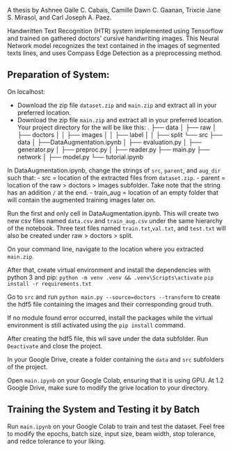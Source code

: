 A thesis by Ashnee Gaile C. Cabais, Camille Dawn C. Gaanan, Trixcie Jane S. Mirasol, and Carl Joseph A. Paez.

Handwritten Text Recognition (HTR) system implemented using Tensorflow and trained on gathered doctors' cursive handwriting images. This Neural Network model recognizes the text contained in the images of segmented texts lines, and uses Compass Edge Detection as a preprocessing method.

## Preparation of System:
On localhost:
- Download the zip file `dataset.zip` and `main.zip` and extract all in your preferred location. 
- Download the zip file `main.zip` and extract all in your preferred location. Your project directory for the will be like this:
.
├── data
│
├── raw
│   ├── doctors
│   │   ├── images
│   │   ├── label
│   │   ├── split
└── src
    ├── data
    │   ├──DataAugmentation.ipynb
    │   ├── evaluation.py
    │   ├── generator.py
    │   ├── preproc.py
    │   ├── reader.py
    ├── main.py
    ├── network
    │   ├── model.py
    └── tutorial.ipynb

In DataAugmentation.ipynb, change the strings of `src`, `parent`, and `aug_dir` such that:
    - src = location of the extracted files from `dataset.zip`.
    - parent = location of the raw > doctors > images subfolder. Take note that the string has an addition `/` at the end.
    - train_aug = location of an empty folder that will contain the augmented training images later on.

Run the first and only cell in DataAugmentation.ipynb. This will create two new csv files named `data.csv` and `train_aug.csv` under the  same hierarchy of the notebook. Three text files named `train.txt`,`val.txt`, and `test.txt` will also be created under raw > doctors > split.

On your command line, navigate to the location where you extracted `main.zip`. 

After that, create virtual environment and install the dependencies with python 3 and pip:
`python -m venv .venv && .venv\Scripts\activate`
`pip install -r requirements.txt`

Go to `src` and run `python main.py --source=doctors --transform` to create the hdf5 file containing the images and their corresponding groud truth.

If no module found error occurred, install the packages while the virtual environment is still activated using the `pip install` command.

After creating the hdf5 file, this wll save under the data subfolder. Run `Deactivate` and close the project.

In your Google Drive, create a folder containing the `data` and `src` subfolders of the project.

Open `main.ipynb` on your Google Colab, ensuring that it is using GPU. At 1.2 Google Drive, make sure to modify the grive location to your directory.  

## Training the System and Testing it by Batch
Run `main.ipynb` on your Google Colab to train and test the dataset. Feel free to modify the epochs, batch size, input size, beam width, stop tolerance, and redce tolerance to your liking.
